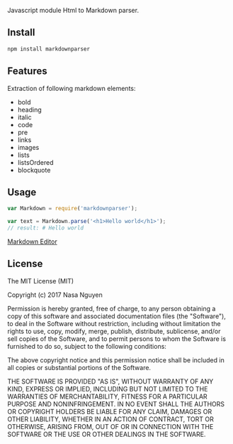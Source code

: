 Javascript module Html to Markdown parser.  

## Install

```js
npm install markdownparser
```

## Features

Extraction of following markdown elements:
- bold
- heading
- italic
- code
- pre
- links
- images
- lists
- listsOrdered
- blockquote

## Usage

```js
var Markdown = require('markdownparser');

var text = Markdown.parse('<h1>Hello world</h1>');
// result: # Hello world

```

[Markdown Editor](https://github.com/nasa8x/v-markdown-editor)


## License

The MIT License (MIT)

Copyright (c) 2017 Nasa Nguyen

Permission is hereby granted, free of charge, to any person obtaining a copy
of this software and associated documentation files (the "Software"), to deal
in the Software without restriction, including without limitation the rights
to use, copy, modify, merge, publish, distribute, sublicense, and/or sell
copies of the Software, and to permit persons to whom the Software is
furnished to do so, subject to the following conditions:

The above copyright notice and this permission notice shall be included in
all copies or substantial portions of the Software.

THE SOFTWARE IS PROVIDED "AS IS", WITHOUT WARRANTY OF ANY KIND, EXPRESS OR
IMPLIED, INCLUDING BUT NOT LIMITED TO THE WARRANTIES OF MERCHANTABILITY,
FITNESS FOR A PARTICULAR PURPOSE AND NONINFRINGEMENT. IN NO EVENT SHALL THE
AUTHORS OR COPYRIGHT HOLDERS BE LIABLE FOR ANY CLAIM, DAMAGES OR OTHER
LIABILITY, WHETHER IN AN ACTION OF CONTRACT, TORT OR OTHERWISE, ARISING FROM,
OUT OF OR IN CONNECTION WITH THE SOFTWARE OR THE USE OR OTHER DEALINGS IN
THE SOFTWARE.